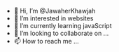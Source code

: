 - 👋 Hi, I’m @JawaherKhawjah
- 👀 I’m interested in websites
- 🌱 I’m currently learning javaScript
- 💞️ I’m looking to collaborate on ...
- 📫 How to reach me ...

<!---
JawaherKhawjah/JawaherKhawjah is a ✨ special ✨ repository because its `README.md` (this file) appears on your GitHub profile.
You can click the Preview link to take a look at your changes.
--->
